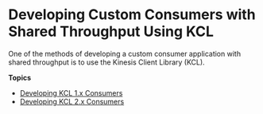 # Developing Custom Consumers with Shared Throughput Using KCL<a name="custom-kcl-consumers"></a>

One of the methods of developing a custom consumer application with shared throughput is to use the Kinesis Client Library \(KCL\)\.

**Topics**
+ [Developing KCL 1\.x Consumers](developing-consumers-with-kcl.md)
+ [Developing KCL 2\.x Consumers](developing-consumers-with-kcl-v2.md)